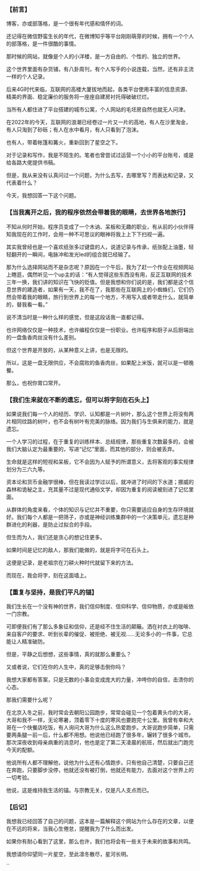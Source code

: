 ### 【前言】

博客，亦或部落格，是一个很有年代感和情怀的词。

还记得在微信野蛮生长的年代，在微博知乎等平台刚刚萌芽的时候，拥有一个个人的部落格，是一件很酷的事情。

那时候的网站，就像是个人的小洋楼，是一方自由的、个性的、独立的世界。

这个世界里面有杂货铺，有八卦周刊，有个人写手的小说连载，当然，还有非主流一样的个人记录。

后来4G时代来临，互联网的高楼大厦拔地而起，各类平台使用丰富的信息资源、精美的界面、稳定廉价的服务将一座座自建房衬托得破破烂烂。

当所有人都住进了平台搭建的城市公寓，个人网站的毛坯房自然也就无人问津。

在2022年的今天，互联网的浪潮已经卷过一片又一片的高地，有人在沙里淘金，有人只淘到了砂砾；有人在水中看月，有人只看到了泡沫。

也有人，带着帐篷和篝火，重新回到了星空之下。

对于记录和写作，我是不陌生的。笔者也曾尝试过运营一个小小的平台账号，或是给各路大佬提供书稿。

但是，我从来没有认真问过一个问题，为什么去写，去哪里写？而表达和记录，又代表着什么？

今天，我想回答一下这个问题。

### 【当我离开之后，我的程序依然会带着我的眼睛，去世界各地旅行】

不知从何时开始，程序员变成了一个木讷、呆板和无趣的职业，有从前的小伙伴得知我现在的工作时，会用一种不可思议的眼神将我上上下下扫视一遍。

其实我曾经也是一个喜欢纸张多过键盘的人，说道记录与传承，纸张配上油墨，轻轻翻开的一瞬间，电脉冲和发光led的组合就已经输了。

那为什么选择网站而不是杂志呢？原因在一个午后，我为了赶一个作业在视频网站上瞎逛，偶然听见一个up主的话：“有人觉得这些东西没有用，反正互联网的技术三年一换，我们讲的知识在飞快的贬值。但是我想和你们说的是，我们都是这个信息世界的建造者，如果有一天，我不在了，我那些在互联网上的小蜘蛛们，它们仍然会带着我的眼睛，旅行到世界上的每一个地方，不用写入或者带走什么，就简单的，替我看一看。”

说不清当时是一种什么样的感觉，但是这段话我一直都记得。

也许网络仅仅是一种技术，也许编程仅仅是一份职业。也许程序和厨子从后厨端出的一盘鱼香肉丝没有什么差别。

但这个世界是开放的，从某种意义上讲，也是无限的。

所以，这是一盘无限供应，不会腐败的鱼香肉丝，如果配上米饭，就可以是一顿晚餐。

那么，也祝你胃口常开。

### 【我们生来就在不断的遗忘，但可以将字刻在石头上】

如果说我们每一个人的经历、学识、认知都是一片树叶，那么这个世界上将没有两片相同纹路的树叶，也不会有树叶有完美的脉络。因为我们与生俱来的能力，就是遗忘。

一个人学习的过程，在于重复的训练样本、总结规律，那些重复次数最多的，会被我们大脑认定为最重要的，写进“记忆”里面，而其他的部分，则会被丢弃。

生命就是这样的短视和呆板，它不会因为人赋予的所谓意义，去将客观的事实规律划分为三六九等。

资本论和货币金融学很棒，但在我读过学过以后，就冲进了时间的下水道；挪威的森林和诡秘之主，充其量不过是现代通俗文学，却因为重复的阅读被刻进了记忆里面。

从群体的角度来看，个体的知识与记忆并不重要，你只需要适应自身的生存环境就好。我们每个人都是一把筛子，亦或是神经训练集群中的一个决策单元，遗忘是种群进化的利器，是防止过拟合的手段。

但生而为人，我们还是贪心的想记住更多。

如果时间是记忆的敌人，那我们能做的，就是将字可在石头上。

这便是记录，是老祖宗在刀耕火种时代就留下来的方法。

而现在，我会将字，刻在这面墙上。



### 【重复与坚持，是我们平凡的锚】

我们生长在一个没有神的世界，我们信仰制度、信仰科学、信仰物质，亦或是皈依一门宗教。

可即便我们有了那么多象征和信仰，还是经不住生活的颠簸。洒在衬衣上的咖啡、来自客户的要求、听到长辈的催促、被拒绝、被无视……无论多小的一件事，它总能让人精准破防。

但是，平静之后想想，这些事情，真的就那么重要么？

又或者说，它们在你的人生中，真的足够击倒你吗？

我想大家都有答案，只是无数的小事会变成庞大的力量，冲垮你的自信，击溃你的心态。

那我们需要什么呢？

在北京入冬之前，我时常会去朝阳公园跑步，常常会碰见一个包着黄头巾的大哥，大哥和我不一样，无论寒暑，顶着零下十度的寒风也要跑完十公里。我曾有幸和大哥在一个快餐店吃饭，有人询问大哥为什么这么热爱跑步。大哥说跑步简单，只需要两条腿一前一后，什么都不用想。他说他已经跑了很多年，辗转了很多个城市。那次深夜收到母亲病重的消息时，他也是定了第二天凌晨的航班，然后就出门跑完今天的配额。

他说所有人都不理解他，说他为什么还有心情跑步。只有他自己清楚，只要自己还在奔跑，只要脚步没停，他就还没有被打倒，他就还有能力，去面对这个世界上的一切考验。

他说，这是维持我生活的锚。与宗教无关，仅是凡人支点而已。

### 【后记】

我想我已经回答了自己的问题，这本是一篇解释这个网站为什么存在的文章，以便在不远的将来，当我心生倦怠，提醒我为了什么而出发。

如果你有耐心看到了这里，那么也许，我们也将会有一些关于未来的故事和共鸣。

我想请你仰望同一片星空，至此凛冬散尽，星河长明。

``